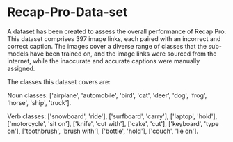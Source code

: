 # Recap-Pro-Data-set
A dataset has been created to assess the overall performance of Recap Pro. This dataset comprises 397 image links, each paired with an incorrect and correct caption. The images cover a diverse range of classes that the sub-models have been trained on, and the image links were sourced from the internet, while the inaccurate and accurate captions were manually assigned.

The classes this dataset covers are: 

Noun classes: ['airplane', 'automobile', 'bird', 'cat', 'deer', 'dog', 'frog', 'horse', 'ship', 'truck'].

Verb classes: ['snowboard', 'ride'], ['surfboard', 'carry'], ['laptop', 'hold'], ['motorcycle', 'sit on'], ['knife', 'cut with'], ['cake', 'cut'], ['keyboard', 'type on'], ['toothbrush', 'brush with'], ['bottle', 'hold'], ['couch', 'lie on'].
